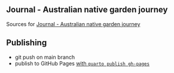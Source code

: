 ## Journal - Australian native garden journey

Sources for [Journal - Australian native garden journey](https://planet-visitor.github.io/aus-natives)

## Publishing

* git push on main branch
* publish to GitHub Pages [with `quarto publish gh-pages`](https://quarto.org/docs/publishing/github-pages.html#publish-command)